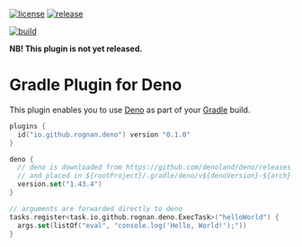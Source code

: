 <!---freshmark shields
output = [
  link(shield('license', 'License', 'Apache 2.0', 'blue'), 'https://tldrlegal.com/license/apache-license-2.0-(apache-2.0)'),
  link(shield('release', 'Latest', '{{version}}', 'blue'), 'CHANGELOG.md'),
  '',
  link(image('build', 'https://github.com/{{org}}/{{name}}/actions/workflows/main.yml/badge.svg'), 'https://github.com/{{org}}/{{name}}/actions?query=branch%3A{{branch}}+event%3Apush'),
].join('\n');
-->
[![license](https://img.shields.io/badge/License-Apache_2.0-blue.svg)](https://tldrlegal.com/license/apache-license-2.0-(apache-2.0))
[![release](https://img.shields.io/badge/Latest-unrealeased-blue.svg)](CHANGELOG.md)

[![build](https://github.com/rognan/deno-gradle-plugin/actions/workflows/main.yml/badge.svg)](https://github.com/rognan/deno-gradle-plugin/actions?query=branch%3Amain+event%3Apush)
<!---freshmark /shields -->

**NB! This plugin is not yet released.**

# Gradle Plugin for Deno

This plugin enables you to use [Deno][0] as part of your [Gradle][1] build.

```kotlin
plugins {
  id("io.github.rognan.deno") version "0.1.0"
}

deno {
  // deno is downloaded from https://github.com/denoland/deno/releases
  // and placed in ${rootProject}/.gradle/deno/v${denoVersion}-${arch}-${os}
  version.set("1.43.4")
}

// arguments are forwarded directly to deno
tasks.register<task.io.github.rognan.deno.ExecTask>("helloWorld") {
  args.set(listOf("eval", "console.log('Hello, World!');"))
}
```

[0]: https://deno.land/
[1]: https://gradle.org/

